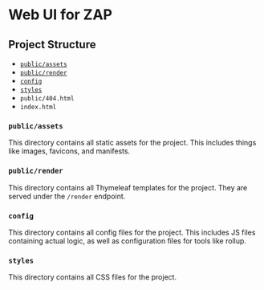 # Web UI for ZAP

## Project Structure

- [`public/assets`](#publicassets)
- [`public/render`](#publicrender)
- [`config`](#config)
- [`styles`](#styles)
- `public/404.html`
- `index.html`

### `public/assets`

This directory contains all static assets for the project.
This includes things like images, favicons, and manifests.

### `public/render`

This directory contains all Thymeleaf templates for the project.
They are served under the `/render` endpoint.

### `config`

This directory contains all config files for the project.
This includes JS files containing actual logic, as well as configuration files for tools like rollup.

### `styles`

This directory contains all CSS files for the project.
